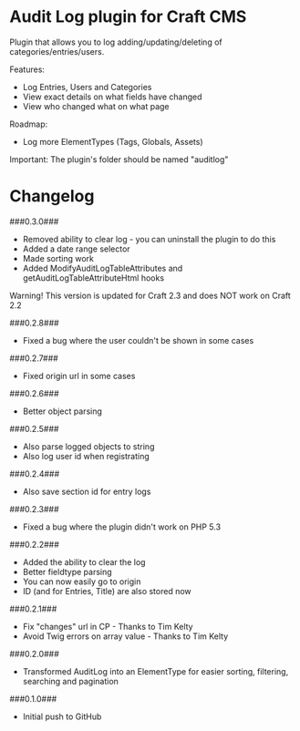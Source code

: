 Audit Log plugin for Craft CMS
=================

Plugin that allows you to log adding/updating/deleting of categories/entries/users.

Features:
 - Log Entries, Users and Categories
 - View exact details on what fields have changed
 - View who changed what on what page
 
Roadmap:
 - Log more ElementTypes (Tags, Globals, Assets)
 
Important:
The plugin's folder should be named "auditlog"

Changelog
=================
###0.3.0###
 - Removed ability to clear log - you can uninstall the plugin to do this
 - Added a date range selector
 - Made sorting work
 - Added ModifyAuditLogTableAttributes and getAuditLogTableAttributeHtml hooks

Warning! This version is updated for Craft 2.3 and does NOT work on Craft 2.2

###0.2.8###
 - Fixed a bug where the user couldn't be shown in some cases

###0.2.7###
 - Fixed origin url in some cases

###0.2.6###
 - Better object parsing

###0.2.5###
 - Also parse logged objects to string
 - Also log user id when registrating

###0.2.4###
 - Also save section id for entry logs

###0.2.3###
 - Fixed a bug where the plugin didn't work on PHP 5.3

###0.2.2###
 - Added the ability to clear the log
 - Better fieldtype parsing
 - You can now easily go to origin
 - ID (and for Entries, Title) are also stored now

###0.2.1###
 - Fix "changes" url in CP - Thanks to Tim Kelty
 - Avoid Twig errors on array value - Thanks to Tim Kelty

###0.2.0###
 - Transformed AuditLog into an ElementType for easier sorting, filtering, searching and pagination

###0.1.0###
 - Initial push to GitHub
